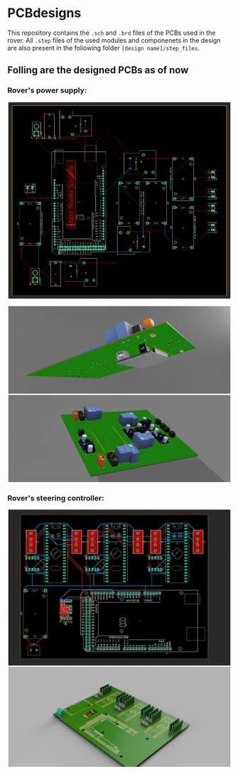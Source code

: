 # PCBdesigns
This repository contains the `.sch` and `.brd` files of the PCBs used in the rover. All `.step` files of the used modules and componenets in the design are also present in the following folder  `[design name]/step_files`.

## Folling are the designed PCBs as of now

### Rover's power supply:

<p align="center">
<img src="https://github.com/MaRS-IIITDM/PCBdesigns/blob/main/PowerSupply/pics/Rover%20Power%20Supply%20Board%20PCB%20Layout.PNG" alt="PCB layout" width="500"/>
</p>
<p align = "center">  
  <img src="https://github.com/MaRS-IIITDM/PCBdesigns/blob/main/PowerSupply/pics/3d_view2.png" alt="PCB layout" width="500"/>
  <img src="https://github.com/MaRS-IIITDM/PCBdesigns/blob/main/PowerSupply/pics/3d_view3.png" alt="PCB layout" width="500"/>
</p>

### Rover's steering controller:

<p align = "center">
  <img src="https://github.com/MaRS-IIITDM/PCBdesigns/blob/main/SteeringControler/pics/pcb_layout.jpeg" alt="PCB layout" width="500"/>
  <img src="https://github.com/MaRS-IIITDM/PCBdesigns/blob/main/SteeringControler/pics/pcb_view1.jpeg" alt="PCB layout" width="500"/>
</p>
